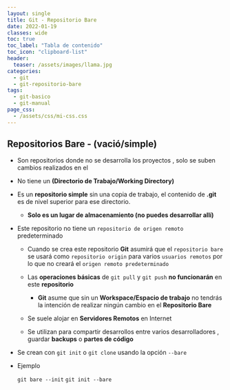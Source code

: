 ```yaml
---
layout: single
title: Git - Repositorio Bare
date: 2022-01-19
classes: wide
toc: true
toc_label: "Tabla de contenido"
toc_icon: "clipboard-list"
header:
  teaser: /assets/images/llama.jpg
categories:
  - git
  - git-repositorio-bare
tags:
  - git-basico
  - git-manual
page_css: 
  - /assets/css/mi-css.css
---
```


## Repositorios Bare - (vació/simple)

* Son repositorios donde no se desarrolla los proyectos , solo se suben cambios realizados en el

* No tiene un **(Directorio de Trabajo/Working Directory)**

* Es un **repositorio simple** sin una copia de trabajo, el contenido de **.git** es de nivel superior para ese directorio.

  * **Solo es un lugar de almacenamiento (no puedes desarrollar allí)**

* Este repositorio no tiene un ``repositorio de origen remoto`` predeterminado

  * Cuando se crea este repositorio **Git** asumirá que el ``repositorio bare`` se usará como ``repositorio origin`` para varios ``usuarios remotos`` por lo que no creará el ``origen remoto predeterminado``
  
  * Las **operaciones básicas** de ``git pull`` y ``git push`` **no funcionarán** en este **repositorio**
    * **Git** asume que sin un **Workspace/Espacio de trabajo** no tendrás la intención de realizar ningún cambio en el **Repositorio Bare**

  * Se suele alojar en **Servidores Remotos** en Internet

  * Se utilizan para compartir desarrollos entre varios desarrolladores , guardar **backups** o **partes de código**

* Se crean con ``git init`` o ``git clone`` usando la opción ``--bare``

* Ejemplo

  ``git bare --init``
  ``git init --bare``
